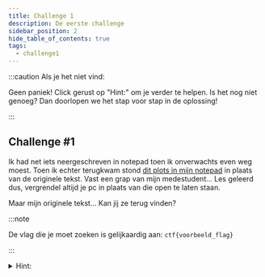 ```yaml
---
title: Challenge 1
description: De eerste challenge
sidebar_position: 2
hide_table_of_contents: true
tags:
  - challenge1
---
```

:::caution Als je het niet vind:

Geen paniek! Click gerust op "Hint:" om je verder te helpen.
Is het nog niet genoeg? Dan doorlopen we het stap voor stap in de oplossing!

:::

## Challenge #1
Ik had net iets neergeschreven in notepad toen ik onverwachts even weg moest. Toen ik echter terugkwam stond [dit plots in mijn notepad](./assets/challenge1.txt) in plaats van de originele tekst. Vast een grap van mijn medestudent... Les geleerd dus, vergrendel altijd je pc in plaats van die open te laten staan.

Maar mijn originele tekst... Kan jij ze terug vinden?

:::note

De vlag die je moet zoeken is gelijkaardig aan: ``ctf{voorbeeld_flag}``

:::
<details>
    <summary>Hint:</summary>
    <div>
        <div>Het is een bestandstype dat werd opgeslaan als een .txt bestand (zie de warm-up!)</div>
        <br/>
        <details>
            <summary>Antwoord:</summary>
            <div>
                <div>Het bestandstype is eigenlijk een .zip bestand. Hierin vind je een interessante .txt met base64 erin.</div>
                <br/>
                <details>
                <summary>De vlag:</summary>
                <div>
                    <p>Eens je de base64 erin decodeerd zoals in de warm-up vind je de vlag:</p>
                    <p>ctf&#123;proficiat_je_hebt_de_eerste_challenge_vlag_gevonden&#125;</p>
                </div>
                </details>
            </div>
        </details>
  </div>
</details>